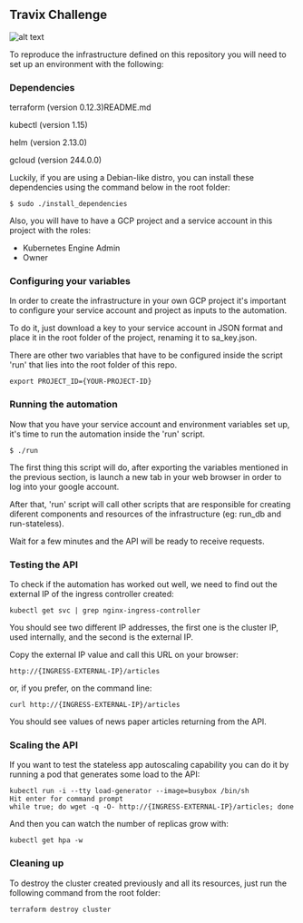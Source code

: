## Travix Challenge

![alt text](https://github.com/richard-ps/travix_challenge/blob/master/k8s.png?raw=true)

To reproduce the infrastructure defined on this repository you
will need to set up an environment with the following:

### Dependencies

terraform (version 0.12.3)README.md

kubectl   (version 1.15)

helm      (version 2.13.0)

gcloud    (version 244.0.0)

Luckily, if you are using a Debian-like distro, you can install
these dependencies using the command below in the root folder:

`$ sudo ./install_dependencies`

Also, you will have to have a GCP project and a service account
in this project with the roles:

- Kubernetes Engine Admin
- Owner 

### Configuring your variables

In order to create the infrastructure in your own GCP project it's important to configure your service account and project as 
inputs to the automation. 

To do it, just download a key to your service account in JSON format and place it in the root folder of the project, renaming it to sa_key.json.

There are other two variables that have to be configured inside the script 'run' that lies into the root folder of this repo.

`export PROJECT_ID={YOUR-PROJECT-ID}`

### Running the automation

Now that you have your service account and environment variables set up, it's time to run the automation inside the 'run' script.

`$ ./run`

The first thing this script will do, after exporting the variables mentioned in the previous section, is launch a new tab in your web browser in order to log into your google account.

After that, 'run' script will call other scripts that are responsible for creating diferent components and resources of the infrastructure (eg: run_db and run-stateless).

Wait for a few minutes and the API will be ready to receive requests.

### Testing the API

To check if the automation has worked out well, we need to find out the external IP of the ingress controller created:

`kubectl get svc | grep nginx-ingress-controller`

You should see two different IP addresses, the first one is the cluster IP, used internally, and the second is the external IP.

Copy the external IP value and call this URL on your browser:

`http://{INGRESS-EXTERNAL-IP}/articles`

or, if you prefer, on the command line:

`curl http://{INGRESS-EXTERNAL-IP}/articles`

You should see values of news paper articles returning from the API.

### Scaling the API

If you want to test the stateless app autoscaling capability you
can do it by running a pod that generates some load to the API:

```
kubectl run -i --tty load-generator --image=busybox /bin/sh 
Hit enter for command prompt
while true; do wget -q -O- http://{INGRESS-EXTERNAL-IP}/articles; done
```

And then you can watch the number of replicas grow with:

`kubectl get hpa -w` 

### Cleaning up

To destroy the cluster created previously and all its resources,
just run the following command from the root folder:

`terraform destroy cluster`